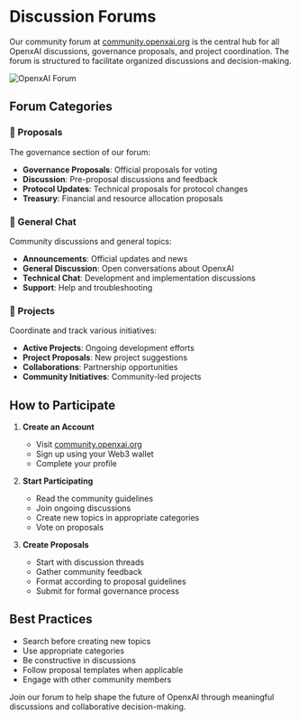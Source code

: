 # Discussion Forums

Our community forum at [community.openxai.org](https://community.openxai.org) is the central hub for all OpenxAI discussions, governance proposals, and project coordination. The forum is structured to facilitate organized discussions and decision-making.

![OpenxAI Forum](/images/openxai-discourse-forums.jpg)

## Forum Categories

### 📜 Proposals
The governance section of our forum:
- **Governance Proposals**: Official proposals for voting
- **Discussion**: Pre-proposal discussions and feedback
- **Protocol Updates**: Technical proposals for protocol changes
- **Treasury**: Financial and resource allocation proposals

### 💬 General Chat
Community discussions and general topics:
- **Announcements**: Official updates and news
- **General Discussion**: Open conversations about OpenxAI
- **Technical Chat**: Development and implementation discussions
- **Support**: Help and troubleshooting

### 🚀 Projects
Coordinate and track various initiatives:
- **Active Projects**: Ongoing development efforts
- **Project Proposals**: New project suggestions
- **Collaborations**: Partnership opportunities
- **Community Initiatives**: Community-led projects

## How to Participate

1. **Create an Account**
   - Visit [community.openxai.org](https://community.openxai.org)
   - Sign up using your Web3 wallet
   - Complete your profile

2. **Start Participating**
   - Read the community guidelines
   - Join ongoing discussions
   - Create new topics in appropriate categories
   - Vote on proposals

3. **Create Proposals**
   - Start with discussion threads
   - Gather community feedback
   - Format according to proposal guidelines
   - Submit for formal governance process

## Best Practices

- Search before creating new topics
- Use appropriate categories
- Be constructive in discussions
- Follow proposal templates when applicable
- Engage with other community members

Join our forum to help shape the future of OpenxAI through meaningful discussions and collaborative decision-making.